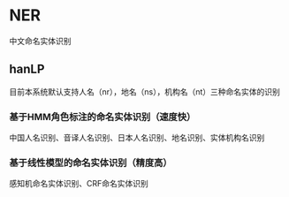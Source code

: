 #  NER
中文命名实体识别
## hanLP
目前本系统默认支持人名（nr），地名（ns），机构名（nt）三种命名实体的识别
### 基于HMM角色标注的命名实体识别（速度快）
中国人名识别、音译人名识别、日本人名识别、地名识别、实体机构名识别
### 基于线性模型的命名实体识别（精度高）
感知机命名实体识别、CRF命名实体识别

